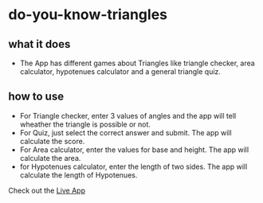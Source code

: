 # do-you-know-triangles
## what it does
- The App has different games about Triangles like triangle checker, area calculator, hypotenues calculator and a general triangle quiz.
## how to use
- For Triangle checker, enter 3 values of angles and the app will tell wheather the triangle is possible or not.
- For Quiz, just select the correct answer and submit. The app will calculate the score.
- For Area calculator, enter the values for base and height. The app will calculate the area.
- for Hypotenues calculator, enter the length of two sides. The app will calculate the length of Hypotenues.

Check out the [Live App](https://funwithtriangles-mk.netlify.app/)

